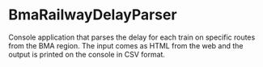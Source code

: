 # BmaRailwayDelayParser
Console application that parses the delay for each train on specific routes from the BMA region. The input comes as HTML from the web and the output is printed on the console in CSV format.
